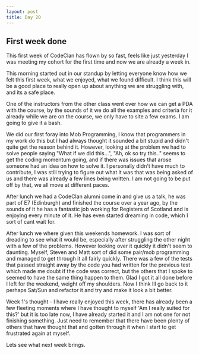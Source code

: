 ```yaml
---
layout: post
title: Day 20
---
```



## First week done

This first week of CodeClan has flown by so fast, feels like just yesterday I was meeting my cohort for the first time and now we are already a week in.

This morning started out in our standup by letting everyone know how we felt this first week, what we enjoyed, what we found difficult. I think this will be a good place to really open up about anything we are struggling with, and its a safe place.

One of the instructors from the other class went over how we can get a PDA with the course, by the sounds of it we do all the examples and criteria for it already while we are on the course, we only have to site a few exams. I am going to give it a bash.

We did our first foray into Mob Programming, I know that programmers in my work do this but I had always thought it sounded a bit stupid and didn't quite get the reason behind it. However, looking at the problem we had to solve people saying "What if we did this...", "Ah, ok so try this.." seems to get the coding momentum going, and if there was issues that arose someone had an idea on how to solve it. I personally didn't have much to contribute, I was still trying to figure out what it was that was being asked of us and there was already a few lines being written. I am not going to be put off by that, we all move at different paces.

After lunch we had a CodeClan alumni come in and give us a talk, he was part of E7 (Edinburgh) and finished the course over a year ago, by the sounds of it he has a fantastic job working for Registers of Scotland  and is enjoying every minute of it. He has even started dreaming in code, which I sort of cant wait for.

After lunch we where given this weekends homework. I was sort of dreading to see what it would be, especially after struggling the other night with a few of the problems. However looking over it quickly it didn't seem to daunting. Myself, Steven and Matt sort of did some pair/mob programming and managed to get through it all fairly quickly. There was a few of the tests that passed straight away by the code you had written for the previous test which made me doubt if the code was correct, but the others that I spoke to seemed to have the same thing happen to them. Glad I got it all done before I left for the weekend, weight off my shoulders. Now I think Ill go back to it perhaps Sat/Sun and refactor it and try and make it look a bit better.

Week 1's thought - I have really enjoyed this week, there has already been a few fleeting moments where I have thought to myself 'Am I really suited for this?' but it is too late now, I have already started it and I am not one for not finishing something. Just need to remember that there have been plenty of others that have thought that and gotten through it when I start to get frustrated again at myself.

Lets see what next week brings. 
